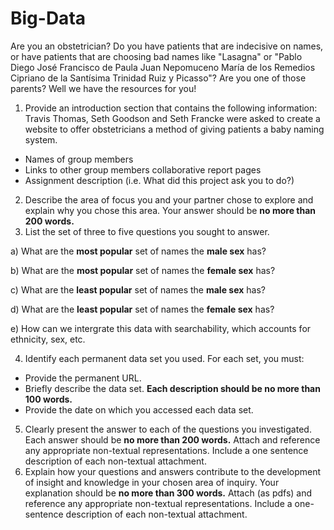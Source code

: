 # Big-Data

Are you an obstetrician? Do you have patients that are indecisive on names, or have patients that are choosing bad names like "Lasagna" or "Pablo Diego José Francisco de Paula Juan Nepomuceno María de los Remedios Cipriano de la Santísima Trinidad Ruiz y Picasso"? Are you one of those parents? Well we have the resources for you!

1. Provide an introduction section that contains the following information:
  Travis Thomas, Seth Goodson and Seth Francke were asked to create a website to offer obstetricians a method of giving patients a baby naming system.
  - Names of group members
  - Links to other group members collaborative report pages
  - Assignment description (i.e. What did this project ask you to do?)
2. Describe the area of focus you and your partner chose to explore and explain why you chose this area. Your answer should be **no more than 200 words.** 
3.	List the set of three to five questions you sought to answer. 
   
   a) What are the **most popular** set of names the **male sex** has?
   
   b) What are the **most popular** set of names the **female sex** has?
   
   c) What are the **least popular** set of names the **male sex** has?
   
   d) What are the **least popular** set of names the **female sex** has?
   
   e) How can we intergrate this data with searchability, which accounts for ethnicity, sex, etc.

4.	Identify each permanent data set you used. For each set, you must: 
  - Provide the permanent URL.
  - Briefly describe the data set. **Each description should be no more than 100 words.**
  - Provide the date on which you accessed each data set. 
5.	Clearly present the answer to each of the questions you investigated. Each answer should be **no more than 200 words.** Attach and reference any appropriate non-textual representations. Include a one sentence description of each non-textual attachment. 
6.	Explain how your questions and answers contribute to the development of insight and knowledge in your chosen area of inquiry. Your explanation should be **no more than 300 words.** Attach (as pdfs) and reference any appropriate non-textual representations. Include a one-sentence description of each non-textual attachment.
